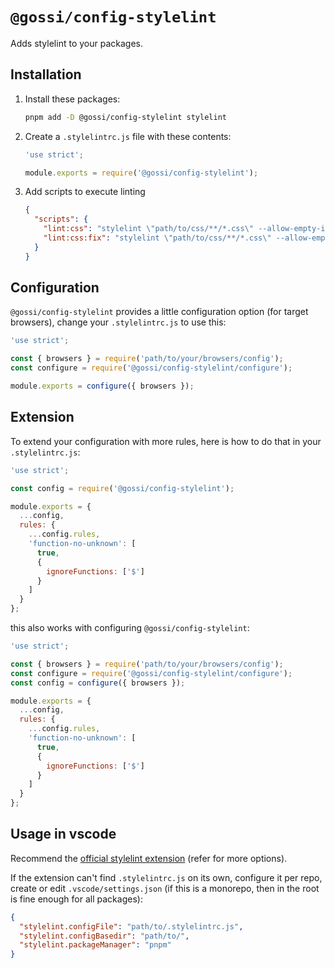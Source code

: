 # `@gossi/config-stylelint`

Adds stylelint to your packages.

## Installation

1) Install these packages:

    ```sh
    pnpm add -D @gossi/config-stylelint stylelint
    ```

2) Create a `.stylelintrc.js` file with these contents:

    ```js
    'use strict';

    module.exports = require('@gossi/config-stylelint');
    ```

3) Add scripts to execute linting

    ```json
    {
      "scripts": {
        "lint:css": "stylelint \"path/to/css/**/*.css\" --allow-empty-input --cache",
        "lint:css:fix": "stylelint \"path/to/css/**/*.css\" --allow-empty-input --fix",
      }
    }
    ```

## Configuration

`@gossi/config-stylelint` provides a little configuration option (for target
browsers), change your `.stylelintrc.js` to use this:

```js
'use strict';

const { browsers } = require('path/to/your/browsers/config');
const configure = require('@gossi/config-stylelint/configure');

module.exports = configure({ browsers });
```

## Extension

To extend your configuration with more rules, here is how to do that in your
`.stylelintrc.js`:

```js
'use strict';

const config = require('@gossi/config-stylelint');

module.exports = {
  ...config,
  rules: {
    ...config.rules,
    'function-no-unknown': [
      true,
      {
        ignoreFunctions: ['$']
      }
    ]
  }
};
```

this also works with configuring `@gossi/config-stylelint`:

```js
'use strict';

const { browsers } = require('path/to/your/browsers/config');
const configure = require('@gossi/config-stylelint/configure');
const config = configure({ browsers });

module.exports = {
  ...config,
  rules: {
    ...config.rules,
    'function-no-unknown': [
      true,
      {
        ignoreFunctions: ['$']
      }
    ]
  }
};
```

## Usage in vscode

Recommend the [official stylelint
extension](https://marketplace.visualstudio.com/items?itemName=stylelint.vscode-stylelint)
(refer for more options).

If the extension can't find `.stylelintrc.js` on its own,
configure it per repo, create or edit `.vscode/settings.json` (if this is a
monorepo, then in the root is fine enough for all packages):

```json
{
  "stylelint.configFile": "path/to/.stylelintrc.js",
  "stylelint.configBasedir": "path/to/",
  "stylelint.packageManager": "pnpm"
}
```
